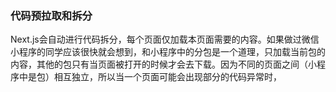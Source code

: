 ### 代码预拉取和拆分

Next.js会自动进行代码拆分，每个页面仅加载本页面需要的内容。如果做过微信小程序的同学应该很快就会想到，和小程序中的分包是一个道理，只加载当前包的内容，其他的包只有当页面被打开的时候才会去下载。因为不同的页面之间（小程序中是包）相互独立，所以当一个页面可能会出现部分的代码异常时，